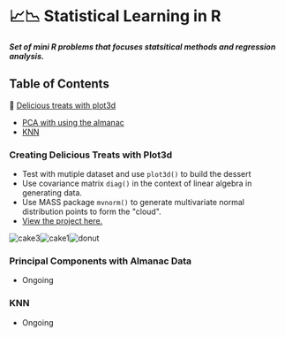 # 📈📉 Statistical Learning in R 

***Set of mini R problems that focuses statsitical methods  and regression analysis.***

## Table of Contents
🍰 [Delicious treats with plot3d](#creating-delicious-treats-with-plot3d)
- [PCA with using the almanac](#principal-components-with-almanac-data)
- [KNN](#knn)


### Creating Delicious Treats with Plot3d


- Test with mutiple dataset and use ```plot3d()``` to  build the dessert
- Use covariance matrix ```diag()``` in the context of linear algebra in generating data.
- Use MASS package ```mvnorm()``` to generate multivariate normal distribution points to form the "cloud". 
- [View the project here.](https://github.com/xtenix88/Statistical-Learning-in-R/blob/main/Dessert/Spherical-Fruit.Rmd)

![cake3](https://user-images.githubusercontent.com/62857660/135530573-08ae7562-d26f-4906-8bb8-5d0214ad1c97.PNG)![cake1](https://user-images.githubusercontent.com/62857660/135530583-8b24b07f-0a9b-4436-b5a9-470bfd41a8d3.PNG)![donut](https://user-images.githubusercontent.com/62857660/135560063-5c4ade4d-0840-42c6-9f69-f38a7a0235b7.JPG)


### Principal Components with Almanac Data

- Ongoing

### KNN
- Ongoing

